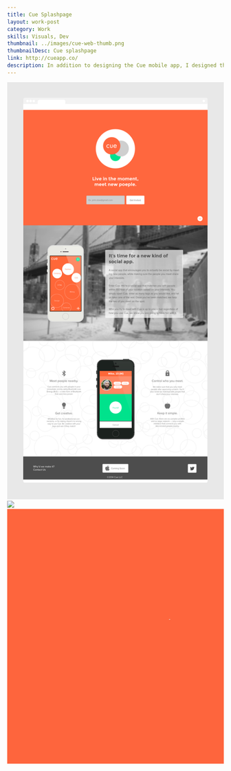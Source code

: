 ```yaml
---
title: Cue Splashpage
layout: work-post
category: Work
skills: Visuals, Dev
thumbnail: ../images/cue-web-thumb.png
thumbnailDesc: Cue splashpage
link: http://cueapp.co/
description: In addition to designing the Cue mobile app, I designed the app's splashpage as well. The goal of the site was simply to collect email addresses from visitors interested in the app.<p>I wrote all code for this project.
---
```

<div><img class="project-image" alt="Cue homepage" src="/images/cue-splashpage-full.png"></div>

<div class="project-image-small-container">
	<img src="/images/cue-splashpage-mobile.gif" class="project-image-half-left"></img>
	<img src="/images/cue-logo-animation.gif" class="project-image-half-right"></img>
</div>
